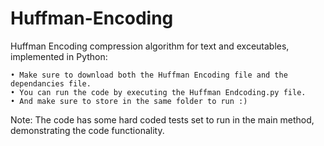 # Huffman-Encoding
Huffman Encoding compression algorithm for text and exceutables, implemented in Python:

    • Make sure to download both the Huffman Encoding file and the dependancies file.
    • You can run the code by executing the Huffman Endcoding.py file.
    • And make sure to store in the same folder to run :)

Note: The code has some hard coded tests set to run in the main method, demonstrating the code functionality.
